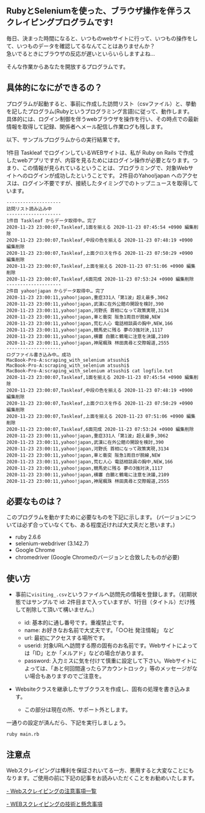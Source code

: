 ## RubyとSeleniumを使った、ブラウザ操作を伴うスクレイピングプログラムです!

毎日、決まった時間になると、いつものwebサイトに行って、いつもの操作をして、いつものデータを確認してるなんてことはありませんか？  
急いでるときにブラウザの反応が遅いといらいらしますよね…

そんな作業からあなたを開放するプログラムです。

## 具体的になにができるの？

プログラムが起動すると、事前に作成した訪問リスト（csvファイル）と、挙動を記したプログラム(Rubyというプログラミング言語)に従って、動作します。
具体的には、ログイン制御を伴うwebブラウザを操作を行い、その時点での最新情報を取得して記録、関係者へメール配信し作業ログも残します。

以下、サンプルプログラムからの実行結果です。

1件目 Taskleaf でログインしているWEBサイトは、私が Ruby on Rails で作成したwebアプリですが、内容を見るためにはログイン操作が必要となります。つまり、この情報が見られているということは、プログラミングで、対象Webサイトへのログインが成功したということです。
2件目のYahoo!japan へのアクセスは、ログイン不要ですが、接続したタイミングでのトップニュースを取得しています。

```
--------------------
訪問リスト読み込み中
--------------------
1件目 Taskleaf からデータ取得中… 完了
2020-11-23 23:00:07,Taskleaf,1面を揃える 2020-11-23 07:45:54 +0900 編集削除
2020-11-23 23:00:07,Taskleaf,中段の色を揃える 2020-11-23 07:48:19 +0900 編集削除
2020-11-23 23:00:07,Taskleaf,上面クロスを作る 2020-11-23 07:50:29 +0900 編集削除
2020-11-23 23:00:07,Taskleaf,上面を揃える 2020-11-23 07:51:06 +0900 編集削除
2020-11-23 23:00:07,Taskleaf,6面完成 2020-11-23 07:53:24 +0900 編集削除
--------------------
2件目 yahoo!japan からデータ取得中… 完了
2020-11-23 23:00:11,yahoo!japan,重症331人「第1波」超え最多,3062
2020-11-23 23:00:11,yahoo!japan,武漢に在外公館の開設を検討,390
2020-11-23 23:00:11,yahoo!japan,河野氏 首相になって政策実現,3134
2020-11-23 23:00:11,yahoo!japan,車と衝突 阪急1両目が脱線,NEW
2020-11-23 23:00:11,yahoo!japan,荒む人心 電話相談員の胸中,NEW,166
2020-11-23 23:00:11,yahoo!japan,競馬史に残る 夢の3強対決,1117
2020-11-23 23:00:11,yahoo!japan,横審 白鵬と鶴竜に注意を決議,2109
2020-11-23 23:00:11,yahoo!japan,神尾楓珠 林田真尋と交際報道,2555
--------------------
ログファイル書き込み中… 成功
MacBook-Pro-A:scraping_with_selenium atsushi$ 
MacBook-Pro-A:scraping_with_selenium atsushi$ 
MacBook-Pro-A:scraping_with_selenium atsushi$ cat logfile.txt 
2020-11-23 23:00:07,Taskleaf,1面を揃える 2020-11-23 07:45:54 +0900 編集削除
2020-11-23 23:00:07,Taskleaf,中段の色を揃える 2020-11-23 07:48:19 +0900 編集削除
2020-11-23 23:00:07,Taskleaf,上面クロスを作る 2020-11-23 07:50:29 +0900 編集削除
2020-11-23 23:00:07,Taskleaf,上面を揃える 2020-11-23 07:51:06 +0900 編集削除
2020-11-23 23:00:07,Taskleaf,6面完成 2020-11-23 07:53:24 +0900 編集削除
2020-11-23 23:00:11,yahoo!japan,重症331人「第1波」超え最多,3062
2020-11-23 23:00:11,yahoo!japan,武漢に在外公館の開設を検討,390
2020-11-23 23:00:11,yahoo!japan,河野氏 首相になって政策実現,3134
2020-11-23 23:00:11,yahoo!japan,車と衝突 阪急1両目が脱線,NEW
2020-11-23 23:00:11,yahoo!japan,荒む人心 電話相談員の胸中,NEW,166
2020-11-23 23:00:11,yahoo!japan,競馬史に残る 夢の3強対決,1117
2020-11-23 23:00:11,yahoo!japan,横審 白鵬と鶴竜に注意を決議,2109
2020-11-23 23:00:11,yahoo!japan,神尾楓珠 林田真尋と交際報道,2555
```

## 必要なものは？

 このプログラムを動かすために必要なものを下記に示します。
 (バージョンについては必ず合っていなくても、ある程度近ければ大丈夫だと思います。)

 * ruby 2.6.6
 * selenium-webdriver (3.142.7)
 * Google Chrome
 * chromedriver (Google Chromeのバージョンと合致したものが必要)

## 使い方

- 事前に`visiting_.csv`というファイルへ訪問先の情報を登録します。（初期状態ではサンプルで id: 2件目まで入っていますが、1行目（タイトル）だけ残して削除して頂いて構いません。）
  - id: 基本的に通し番号です。重複禁止です。
  - name: お好きなお名前で大丈夫です。「○○社 発注情報」 など
  - url: 最初にアクセスする場所です。
  - userid: 対象URLへ訪問する際の固有のお名前です。Webサイトによっては「ID」とか「メルアド」などの場合があります。
  - password: 入力ミスに気を付けて慎重に設定して下さい。Webサイトによっては、「あと何回間違ったらアカウントロック」等のメッセージがない場合もありますのでご注意を。

- Websiteクラスを継承したサブクラスを作成し、固有の処理を書き込みます。
  - この部分は現在の所、サポート外とします。

一通りの設定が済んだら、下記を実行しましょう。

`ruby main.rb`


## 注意点

Webスクレイピングは権利を保証されいてる一方、悪用すると大変なことにもなります。ご使用の前に下記の記事をお読みいただくことをお勧めいたします。

[- Webスクレイピングの注意事項一覧](https://qiita.com/nezuq/items/c5e827e1827e7cb29011)

[- WEBスクレイピングの技術と懸念事項](https://qiita.com/tetsukick/items/6b4322199d4702047ced)
